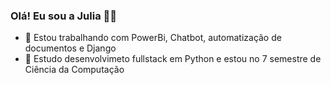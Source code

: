 ### Olá! Eu sou a Julia 🐱‍👤

- 🔭 Estou trabalhando com PowerBi, Chatbot, automatização de documentos e Django
- 🌱 Estudo desenvolvimeto fullstack em Python e estou no 7 semestre de Ciência da Computação




